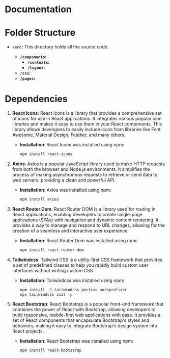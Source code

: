 # Documentation

# Folder Structure

- **`/src`:** This directory holds all the source code.

  - **`/components`:** 
    - **`/contexts`:**
    - **`/layout`:**
  - **`/css`:** 
  - **`/pages`:** 

# Dependencies

1. **React Icons**: React Icons is a library that provides a comprehensive set of icons for use in React applications. It integrates various popular icon libraries and makes it easy to use them in your React components. This library allows developers to easily include icons from libraries like Font Awesome, Material Design, Feather, and many others.

    - **Installation**:
      React Icons was installed using npm:
      ```bash
      npm install react-icons
      ```
2. **Axios**: Axios is a popular JavaScript library used to make HTTP requests from both the browser and Node.js environments. It simplifies the process of making asynchronous requests to retrieve or send data to web servers, providing a clean and powerful API.

    - **Installation**:
      Axios was installed using npm:
      ```bash
      npm install axios
      ```
3. **React Router Dom**: React Router DOM is a library used for routing in React applications, enabling developers to create single-page applications (SPAs) with navigation and dynamic content rendering. It provides a way to manage and respond to URL changes, allowing for the creation of a seamless and interactive user experience.

    - **Installation**:
      React Router Dom was installed using npm:
      ```bash
      npm install react-router-dom
      ```
4. **Tailwindcss**: Tailwind CSS is a utility-first CSS framework that provides a set of predefined classes to help you rapidly build custom user interfaces without writing custom CSS.
    - **Installation**:
      Tailwindcss was installed using npm:
      ```bash
      npm install -D tailwindcss postcss autoprefixer
      npx tailwindcss init -p
      ```
5. **React Bootstrap**: React Bootstrap is a popular front-end framework that combines the power of React with Bootstrap, allowing developers to build responsive, mobile-first web applications with ease. It provides a set of React components that encapsulate Bootstrap's styles and behaviors, making it easy to integrate Bootstrap's design system into React projects.

    - **Installation**:
      React Bootstrap was installed using npm:
      ```bash
      npm install react-bootstrap
      ```
